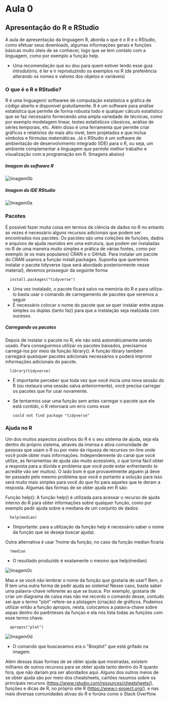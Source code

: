 # Aula 0 
## Apresentação do R e RStudio

A aula de apresentação da linguagem R, aborda o que é o R e o RStudio, como efetuar seus downloads, algumas informações gerais e funções básicas muito úteis de se conhecer,
logo que se tem contato com a linguagem, como por exemplo a função help.

* Uma recomendação que eu dou para quem estiver lendo esse guia introdutório, é ler e ir reproduzindo os exemplos no R (de preferência alterando os nomes e valores dos objetos e variáveis) 

### O que é o R e RStudio?

R é uma linguagem/ softwaree de computação estatística e gráfica de código aberto e disponível gratuitamente. R é um software para análise estatística que permite de forma robusta todo e qualquer cálculo estatístico que se faz necessário fornecendo uma ampla variedade de técnicas, como por exemplo modelagem linear, testes estatísticos clássicos, análise de séries temporais, etc. Além disso é uma ferramenta que permite criar gráficos e relatórios do mais alto nivel, bem projetados e que inclua símbolos e fórmulas matemáticas. Já o  RStudio é um software de ambientação de desenvolvimento integrado (IDE) para o R, ou seja, um ambiente complementar a linguagem que permite melhor trabalho e visualização com a programação em R. (Imagens abaixo)


##### Imagem do software R

![Imagem0b](https://user-images.githubusercontent.com/96084042/168374190-0d339f1d-c0f7-424d-b5d8-03f081bd9ad5.png)



##### Imagem do IDE RStudio 

![Imagem0a](https://user-images.githubusercontent.com/96084042/168373758-ec657c74-a1a8-4eeb-8e0a-68cbae46aad3.png)



### Pacotes
É possível fazer muita coisa em termos de ciência de dados no R no entanto as vezes é necessário alguns recursos adicionais que podem ser encontrados nos pacotes. Os pacotes são uma coleções de funções, dados e arquivos de ajuda reunidos em uma estrutura, que podem ser instaladas no R de uma maneira muito simples e prática de várias fontes, como por exemplo (e os mais populares) CRAN e o GitHub. 
Para instalar um pacote do CRAN usamos a função install.packages. Suponha que queremos instalar o pacote tidyverse (que será abordado posteriormente nesse material), devemos prosseguir da seguinte forma

      install.packages("tidyverse") 
      
* Uma vez instalado, o pacote ficará salvo na memória do R e para utiliza-lo basta usar o comando de carregamento de pacotes que veremos a seguir
* É necessário colocar o nome do pacote que se quer instalar entre aspas simples ou duplas (tanto faz) para que a instalação seja realizada com sucesso. 

##### Carregando os pacotes
Depois de instalar o pacote no R, ele não está automáticamente sendo usado. Para conseguirmos utilizar os pacotes baixados, precisamos carregá-los por meio da função library(). A função library também carregará quaisquer pacotes adicionais necessários e poderá imprimir informações adicionais do pacote.
      
      library(tidyverse)
      
* É importante perceber que toda vez que você inicia uma nova sessão do R (ou restaura uma sessão salva anteriormente), você precisa carregar os pacotes que for usar novamente.
* Se tentarmos usar uma função sem antes carregar o pacote que ele está contido, o R retornará um erro como esse

      could not find package "tidyverse"



### Ajuda no R
Um dos muitos aspectos positivos do R é o seu sistema de ajuda, seja ela dentro do próprio sistema, através da imensa e ativa comunidade de pessoas que usam o R ou por meio da riqueza de recursos on-line onde você pode obter mais informações. Independemente do canal que você utilize, as ferramentas de ajuda são muito acessíveis, o que torna fácil obter a resposta para a dúvida e problema que você pode estar enfrentando (e acredite vão ser muitos). O lado bom é que provavelmente alguém já deve ter passado pelo mesmo problema que você e portanto a solução para isso será muito mais simples para você do que foi para aqueles que te deram a resposta. Algumas das formas de se obter ajuda em R são:

Função help(): A função help() é utilizada para acessar o recurso de ajuda interno do R para obter informações sobre qualquer função, como por exemplo pedir ajuda sobre a mediana de um conjunto de dados:

      help(median)

* (Importante: para a utilização da função help é necessário saber o nome da função que se deseja buscar ajuda).

Outra alternativa é usar ?nome da função, no caso da função median ficaria

      ?median
      
 * O resultado produzido é exatamente o mesmo que help(median)

![Imagem0c](https://user-images.githubusercontent.com/96084042/168378483-717089aa-eb8b-4578-81f6-1502de199e93.png)



Mas e se você não lembrar o nome da função que gostaria de usar? Bem, o R tem uma outra forma de pedir ajuda ao sistema! Nesse caso, basta saber uma palavra-chave referente ao que se busca. Por exemplo, gostaria de criar um diagrama de caixa mas não me recordo o comando desse, contudo sei que o termo "plot" refere-se a plotagem (criação) de gráficos. Podemos utilizar então a função apropos, nesta, colocamos a palavra-chave sobre aspas dentro do parênteses da funçao e ela nos lista todas as funções com esse termo chave.

      apropos("plot")
      
![Imagem0d](https://user-images.githubusercontent.com/96084042/168484889-4b3af483-bf83-409e-b919-184e9d27af81.png)

      
 * O comando que buscavamos era o "Boxplot" que está grifado na imagem.    
      


Além dessas duas formas de se obter ajuda que mostradas, existem milhares de outros recursos para se obter ajuda tanto dentro do R quanto fora, que não dariam pra ser abordados aqui. Alguns dos outros meios de se obter ajuda são por meio dos cheatsheets, cartões resumos sobre os principais recursos (https://www.rstudio.com/resources/cheatsheets/), funções e dicas de R, no próprio site R (https://www.r-project.org/), e nas mais  diversas comunidades ativas do R e forúns como o Stack Overflow.    
      
            
